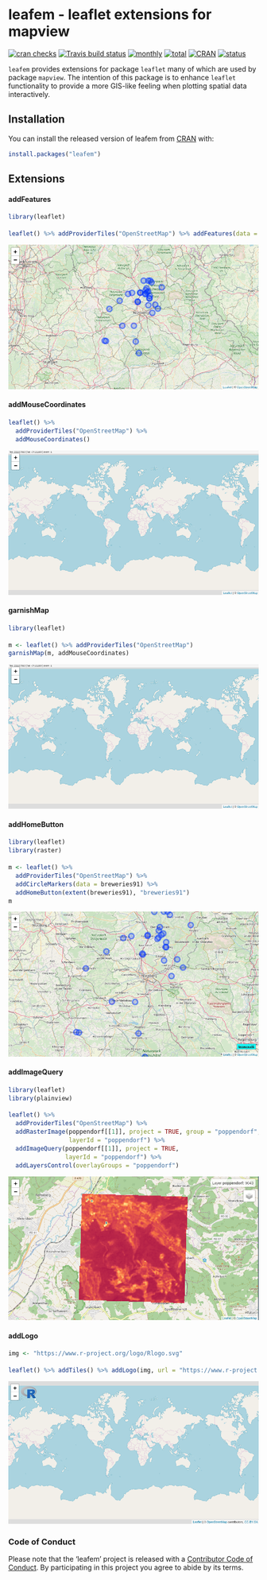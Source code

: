 
<!-- README.md is generated from README.Rmd. Please edit that file -->

# leafem - leaflet extensions for mapview

[![cran
checks](https://cranchecks.info/badges/worst/leafem)](https://cran.r-project.org/web/checks/check_results_leafem.html)
[![Travis build
status](https://travis-ci.org/r-spatial/leafem.svg?branch=master)](https://travis-ci.org/r-spatial/leafem)
[![monthly](http://cranlogs.r-pkg.org/badges/leafem)](https://www.rpackages.io/package/leafem)
[![total](http://cranlogs.r-pkg.org/badges/grand-total/leafem)](https://www.rpackages.io/package/leafem)
[![CRAN](http://www.r-pkg.org/badges/version/leafem?color=009999)](https://cran.r-project.org/package=leafem)
[![status](https://tinyverse.netlify.com/badge/leafem)](https://CRAN.R-project.org/package=leafem)

`leafem` provides extensions for package `leaflet` many of which are
used by package `mapview`. The intention of this package is to enhance
`leaflet` functionality to provide a more GIS-like feeling when plotting
spatial data interactively.

## Installation

You can install the released version of leafem from
[CRAN](https://CRAN.R-project.org) with:

``` r
install.packages("leafem")
```

## Extensions

#### addFeatures

``` r
library(leaflet)

leaflet() %>% addProviderTiles("OpenStreetMap") %>% addFeatures(data = breweries91)
```

![](man/figures/README-features.png)

#### addMouseCoordinates

``` r
leaflet() %>%
  addProviderTiles("OpenStreetMap") %>%
  addMouseCoordinates()
```

![](man/figures/README-garnish.png)

#### garnishMap

``` r
library(leaflet)

m <- leaflet() %>% addProviderTiles("OpenStreetMap")
garnishMap(m, addMouseCoordinates)
```

![](man/figures/README-garnish.png)

#### addHomeButton

``` r
library(leaflet)
library(raster)

m <- leaflet() %>%
  addProviderTiles("OpenStreetMap") %>%
  addCircleMarkers(data = breweries91) %>%
  addHomeButton(extent(breweries91), "breweries91")
m
```

![](man/figures/README-home.png)

#### addImageQuery

``` r
library(leaflet)
library(plainview)

leaflet() %>%
  addProviderTiles("OpenStreetMap") %>%
  addRasterImage(poppendorf[[1]], project = TRUE, group = "poppendorf",
                 layerId = "poppendorf") %>%
  addImageQuery(poppendorf[[1]], project = TRUE,
                layerId = "poppendorf") %>%
  addLayersControl(overlayGroups = "poppendorf")
```

![](man/figures/README-query.png)

#### addLogo

``` r
img <- "https://www.r-project.org/logo/Rlogo.svg"

leaflet() %>% addTiles() %>% addLogo(img, url = "https://www.r-project.org/logo/")
```

![](man/figures/README-logo.png)

### Code of Conduct

Please note that the ‘leafem’ project is released with a [Contributor
Code of Conduct](https://github.com/r-spatial/leafem/blob/master/CODE_OF_CONDUCT.md). By participating in this project you agree to abide by its terms.
